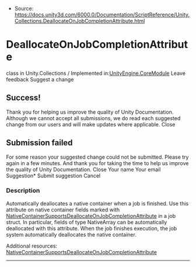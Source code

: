 * Source: https://docs.unity3d.com/6000.0/Documentation/ScriptReference/Unity.Collections.DeallocateOnJobCompletionAttribute.html

# DeallocateOnJobCompletionAttribute
class in Unity.Collections
/
Implemented in:[UnityEngine.CoreModule](https://docs.unity3d.com/6000.0/Documentation/ScriptReference/UnityEngine.CoreModule.html)
Leave feedback
Suggest a change
## Success!
Thank you for helping us improve the quality of Unity Documentation. Although we cannot accept all submissions, we do read each suggested change from our users and will make updates where applicable.
Close
## Submission failed
For some reason your suggested change could not be submitted. Please <a>try again</a> in a few minutes. And thank you for taking the time to help us improve the quality of Unity Documentation.
Close
Your name Your email Suggestion* Submit suggestion
Cancel
### Description
Automatically deallocates a native container when a job is finished.
Use this attribute on native container fields marked with [NativeContainerSupportsDeallocateOnJobCompletionAttribute](https://docs.unity3d.com/6000.0/Documentation/ScriptReference/Unity.Collections.LowLevel.Unsafe.NativeContainerSupportsDeallocateOnJobCompletionAttribute.html) in a job struct. In particular, fields of type NativeArray can be automatically deallocated with this attribute. When the job finishes execution, the job system automatically deallocates the native container.  
  
Additional resources: [NativeContainerSupportsDeallocateOnJobCompletionAttribute](https://docs.unity3d.com/6000.0/Documentation/ScriptReference/Unity.Collections.LowLevel.Unsafe.NativeContainerSupportsDeallocateOnJobCompletionAttribute.html)
* * *
